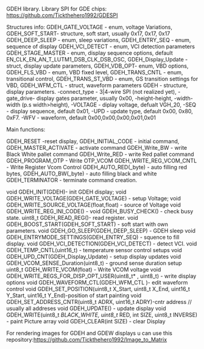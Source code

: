 GDEH library. 
Library SPI for GDE chips: https://github.com/Tickthehero1992/GDESPI

Structures info:
GDEH_GATE_VOLTAGE - enum, voltage Variations,
GDEH_SOFT_START-   structure, soft start, usually 0x17, 0x17, 0x17
GDEH_DEEP_SLEEP - enum, sleep variations,
GDEH_ENTRY_SEQ - enum, sequence of display
GDEH_VCI_DETECT - enum, VCI detection parameters
GDEH_STAGE_MASTER - enum, display sequence options, default EN_CLK_EN_AN_T_LUTM1_DSB_CLK_DSB_OSC,
GDEH_Display_Update - struct, display update parameters,
GDEH_VDB_OPT- enum, VBD options,
GDEH_FLS_VBD - enum, VBD fixed level,
GDEH_TRANS_CNTL - enum, transitional control,
GDEH_TRANS_ST_VBD - enum, GS transition settings for VBD,
GDEH_WFM_CTL - struct, waveform parameters
GDEH - structure, display parameters. 
 -connect_type - 3|4-wire SPI (not realized yet),
 -gate_drive- display gates parameter, usually 0x00,
 -height-height,
 -width-width (p.s width>height),
 -VOLTAGE - diplay voltage, defualt VGH_20,
 -SEQ - display sequence, default 0x01,
 -UPD - update type, default 0x00, 0x80, 0xF7.
 -WFV - waveform, default 0x00,0x00,0x00,0x01,0x01
	
Main functions:

GDEH_RESET -reset display,
GDEH_INITIAL_CODE - initial command,
GDEH_MASTER_ACTIVATE - activate command
GDEH_Write_BW - write Black White pallet command
GDEH_Write_RED - write Red pallet command
GDEH_PROGRAM_OTP - Write OTP_VCOM
GDEH_WRITE_REG_VCOM_CNTL - Write Register Vcom Control
GDEH_AUTO_RED(_byte) - auto filling red bytes,
GDEH_AUTO_BW(_byte)  - auto filling black and white
GDEH_TERMINATOR - terminate command creation.

void GDEH_INIT(GDEH)- init GDEH display;
void GDEH_WRITE_VOLTAGE(GDEH_GATE_VOLTAGE) - setup Voltage;
void GDEH_WRITE_SOURCE_VOLTAGE(float,float) - source of Voltage
void GDEH_WRITE_REG_INI_CODE() - 
void GDEH_BUSY_CHECK() - check busy state.
uint8_t GDEH_READ_REG()- read register.
void GDEH_BOOST_START(GDEH_SOFT_START) - soft start with own parameters.
void GDEH_GO_SLEEP(GDEH_DEEP_SLEEP) - GDEH sleep 
void GDEH_ENTRYMODE_SETTINGS(GDEH_ENTRY_SEQ) - squence to fill display.
void GDEH_VCI_DETECTION(GDEH_VCI_DETECT) - detect VCI.
void GDEH_TEMP_CNTL(uint16_t) - temperature sensor control setups
void GDEH_UPD_CNT(GDEH_Display_Update) - setup display updates
void GDEH_VCOM_SENSE_Duration(uint8_t) - ground sense duration setup
uint8_t GDEH_WRITE_VCOM(float) - Write VCOM voltage
void GDEH_WRITE_REGS_FOR_DISP_OPT_USER(uint8_t* , uint8_t) - write display options
void GDEH_WAVEFORM_CTL(GDEH_WFM_CTL )- edit waveform control
void GDEH_SET_POSITION(uint8_t X_Start, uint8_t X_End, uint16_t Y_Start, uint16_t Y_End)-position of start painting
void GDEH_SET_ADDRESS_CNTR(uint8_t ADRX, uint16_t ADRY)-cntr address // usually all addreses
void GDEH_UPDATE() - update display
void GDEH_WRITE(uint8_t *BLACK_WHITE, uint8_t* RED, int SIZE, uint8_t INVERSE) - paint Picture array
void GDEH_CLEAR(int SIZE) - clear Display



For rendering images for GDEH and GDEW displays u can use this repository:https://github.com/Tickthehero1992/Image_to_Matrix
